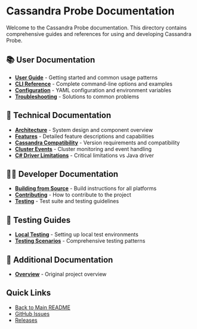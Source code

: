 # Cassandra Probe Documentation

Welcome to the Cassandra Probe documentation. This directory contains comprehensive guides and references for using and developing Cassandra Probe.

## 📚 User Documentation

- **[User Guide](USER-GUIDE.md)** - Getting started and common usage patterns
- **[CLI Reference](CLI-REFERENCE.md)** - Complete command-line options and examples
- **[Configuration](CONFIGURATION.md)** - YAML configuration and environment variables
- **[Troubleshooting](TROUBLESHOOTING.md)** - Solutions to common problems

## 🔧 Technical Documentation

- **[Architecture](ARCHITECTURE.md)** - System design and component overview
- **[Features](FEATURES.md)** - Detailed feature descriptions and capabilities
- **[Cassandra Compatibility](CASSANDRA-COMPATIBILITY.md)** - Version requirements and compatibility
- **[Cluster Events](CLUSTER_EVENTS.md)** - Cluster monitoring and event handling
- **[C# Driver Limitations](CSHARP_DRIVER_LIMITATIONS.md)** - Critical limitations vs Java driver

## 👩‍💻 Developer Documentation

- **[Building from Source](BUILD.md)** - Build instructions for all platforms
- **[Contributing](CONTRIBUTING.md)** - How to contribute to the project
- **[Testing](TESTING.md)** - Test suite and testing guidelines

## 🧪 Testing Guides

- **[Local Testing](LOCAL-TESTING.md)** - Setting up local test environments
- **[Testing Scenarios](TESTING.md)** - Comprehensive testing patterns

## 📖 Additional Documentation

- **[Overview](OVERVIEW.md)** - Original project overview

## Quick Links

- [Back to Main README](../README.md)
- [GitHub Issues](https://github.com/axonops/cassandra-probe-csharp/issues)
- [Releases](https://github.com/axonops/cassandra-probe-csharp/releases)